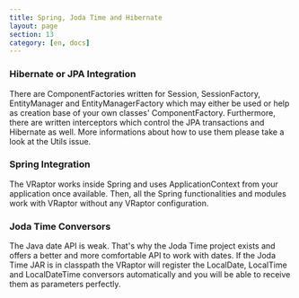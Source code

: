 ```yaml
---
title: Spring, Joda Time and Hibernate
layout: page
section: 13
category: [en, docs]
---
```


<h3>Hibernate or JPA Integration</h3>

There are ComponentFactories written for Session, SessionFactory, EntityManager and EntityManagerFactory which may either be used or help as creation base of your own classes' ComponentFactory. Furthermore, there are written interceptors which control the JPA transactions and Hibernate as well. More informations about how to use them please take a look at the Utils issue.

<h3>Spring Integration</h3>

The VRaptor works inside Spring and uses ApplicationContext from your application once available. Then, all the Spring functionalities and modules work with VRaptor without any VRaptor configuration.

<h3>Joda Time Conversors</h3>

The Java date API is weak. That's why the Joda Time project exists and offers a better and more comfortable API to work with dates. If the Joda Time JAR is in classpath the VRaptor will register the LocalDate, LocalTime and LocalDateTime conversors automatically and you will be able to receive them as parameters perfectly.
